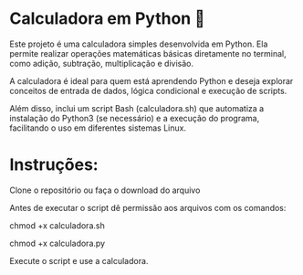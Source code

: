 # Calculadora em Python 🧮

Este projeto é uma calculadora simples desenvolvida em Python. Ela permite realizar operações matemáticas básicas diretamente no terminal, como adição, subtração, multiplicação e divisão.


A calculadora é ideal para quem está aprendendo Python e deseja explorar conceitos de entrada de dados, lógica condicional e execução de scripts.


Além disso, inclui um script Bash (calculadora.sh) que automatiza a instalação do Python3 (se necessário) e a execução do programa, facilitando o uso em diferentes sistemas Linux.

# Instruções:
Clone o repositório ou faça o download do arquivo

Antes de executar o script dê permissão aos arquivos com os comandos:

chmod +x calculadora.sh

chmod +x calculadora.py

Execute o script e use a calculadora.
